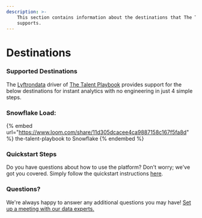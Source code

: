 ```yaml
---
description: >-
    This section contains information about the destinations that The Talent Playbook
    supports.
---
```


# Destinations

### Supported Destinations

The [Lyftrondata](https://www.lyftrondata.com/) driver of [The Talent Playbook](https://www.lyftrondata.com/integration/the-talent-playbook/) provides support for the below destinations for instant analytics with no engineering in just 4 simple steps.

### Snowflake Load:

{% embed url="https://www.loom.com/share/11d305dcacee4ca9887158c167f5fa8d" %}
the-talent-playbook to Snowflake
{% endembed %}

### Quickstart Steps

Do you have questions about how to use the platform? Don't worry; we've got you covered. Simply follow the quickstart instructions [here](../../../quickstart-steps.md).

### Questions? <a href="#questions" id="questions"></a>

We're always happy to answer any additional questions you may have! [Set up a meeting with our data experts.](https://www.lyftrondata.com/book-a-meeting/)
